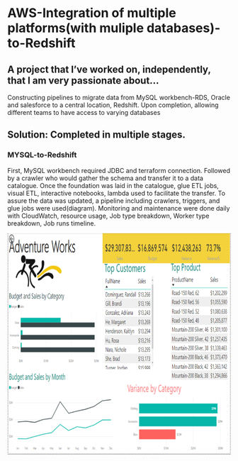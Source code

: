 # AWS-Integration of multiple platforms(with muliple databases)-to-Redshift 
## A project that I’ve worked on, independently, that I am very passionate about...
Constructing pipelines to migrate data from MySQL workbench-RDS, Oracle and salesforce to a central location, Redshift.  Upon completion, allowing different teams to have access to varying databases

## Solution: Completed in multiple stages.  
### MYSQL-to-Redshift
First, MySQL workbench required JDBC and terraform connection.  Followed by a crawler who would gather the schema and transfer it to a data     
catalogue.  Once the foundation was laid in the catalogue, glue ETL jobs, visual ETL, interactive notebooks, lambda used to facilitate the transfer.  To assure the data was 
updated, a pipeline including crawlers, triggers, and glue jobs were used(diagram). 
Monitoring and maintenance were done daily with CloudWatch, resource usage, Job type breakdown, Worker type breakdown, Job runs timeline.

<p align="center">
  <img width="1000" height="500" src="https://github.com/jacquie0583/Power-BI-Bike-Dashboard/blob/main/Picture2.png">
</p>
